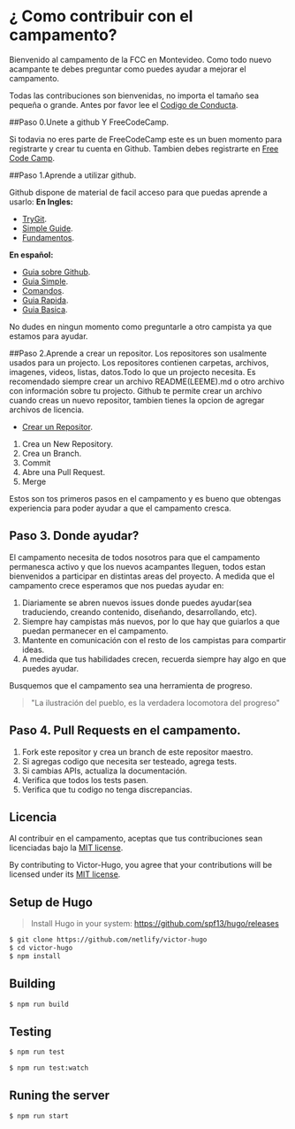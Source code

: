 # ¿ Como contribuir con el campamento? 

Bienvenido al campamento de la FCC en Montevideo.
Como todo nuevo acampante te debes preguntar como puedes ayudar a mejorar el campamento.

Todas las contribuciones son bienvenidas, no importa el tamaño sea pequeña o grande.
Antes por favor lee el [Codigo de Conducta](CODE_OF_CONDUCT.md).



##Paso 0.Unete a github Y FreeCodeCamp.

Si todavia no eres parte de FreeCodeCamp este es un buen momento para registrarte y crear tu cuenta en Github.
Tambien debes registrarte en [Free Code Camp](https://www.freecodecamp.com).



##Paso 1.Aprende a utilizar github.

Github dispone de material de facil acceso para que puedas aprende a usarlo:
**En Ingles:**
- [TryGit](http://rogerdudler.github.io/git-guide/).
-  [Simple Guide](http://rogerdudler.github.io/git-guide/).
- [Fundamentos](https://www.youtube.com/playlist?list=PLg7s6cbtAD15G8lNyoaYDuKZSKyJrgwB-/).

**En español:**
- [Guia sobre Github](https://github.com/Hispano/Guia-sobre-Git-Github-y-Metodologia-de-Desarrollo-de-Software-usando-Git-y-Github).
-  [Guia Simple](http://rogerdudler.github.io/git-guide/index.es.html).
-  [Comandos](http://rogerdudler.github.io/git-guide/files/git_cheat_sheet.pdf).
- [Guia Rapida](http://blog.desdelinux.net/guia-rapida-para-utilizar-github/).
- [Guia Basica](http://panamahitek.com/guia-basica-sobre-el-uso-de-git-y-github/).

No dudes en ningun momento como preguntarle a otro campista ya que estamos para ayudar.



##Paso 2.Aprende a crear un repositor.
Los repositores son usalmente usados para un projecto. Los repositores contienen carpetas, archivos, imagenes, videos, listas, datos.Todo lo que un projecto necesita.
Es recomendado siempre crear un archivo README(LEEME).md o otro archivo con información sobre tu projecto.
Github te permite crear un archivo cuando creas un nuevo repositor, tambien tienes la opcion de agregar archivos de licencia.
- [Crear un Repositor](https://guides.github.com/activities/hello-world/#repository).

1. Crea un New Repository.
2. Crea un Branch.
3. Commit
4. Abre una Pull Request.
5. Merge

Estos son tos primeros pasos en el campamento y es bueno que obtengas experiencia para poder ayudar a que el campamento cresca.



## Paso 3. Donde ayudar?

El campamento necesita de todos nosotros para que el campamento permanesca activo y que los nuevos acampantes lleguen, todos estan bienvenidos a participar en distintas areas del proyecto.
A medida que el campamento crece esperamos que nos puedas ayudar en:

1. Diariamente se abren nuevos issues donde puedes ayudar(sea traduciendo, creando contenido, diseñando, desarrollando, etc).
2. Siempre hay campistas más nuevos, por lo que hay que guiarlos a que puedan permanecer en el campamento.
3. Mantente en comunicación con el resto de los campistas para compartir ideas.
4. A medida que tus habilidades crecen, recuerda siempre hay algo en que puedes ayudar.

Busquemos que el campamento sea una herramienta de progreso.

> "La ilustración del pueblo, es la verdadera locomotora del progreso"


## Paso 4. Pull Requests en el campamento.

1.  Fork este repositor y crea un branch de este repositor maestro.
2.  Si agregas codigo que necesita ser testeado, agrega tests.
3.  Si cambias APIs, actualiza la documentación.
4.  Verifica que todos los tests pasen.
5.  Verifica que tu codigo no tenga discrepancias.


## Licencia

Al contribuir en el campamento, aceptas que tus contribuciones sean licenciadas bajo la [MIT license](LICENSE).

By contributing to Victor-Hugo, you agree that your contributions will be licensed
under its [MIT license](LICENSE).



## Setup de Hugo

> Install Hugo in your system: https://github.com/spf13/hugo/releases

```sh
$ git clone https://github.com/netlify/victor-hugo
$ cd victor-hugo
$ npm install
```

## Building

```sh
$ npm run build
```
## Testing

```sh
$ npm run test
```

```sh
$ npm run test:watch
```

## Runing the server

```sh
$ npm run start
```


